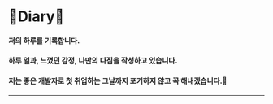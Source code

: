 # 🌱Diary🌱
  
#### 저의 하루를 기록합니다.
#### 하루 일과, 느꼈던 감정, 나만의 다짐을 작성하고 있습니다. 
  
#### 저는 좋은 개발자로 첫 취업하는 그날까지 포기하지 않고 꼭 해내겠습니다.💪
---
